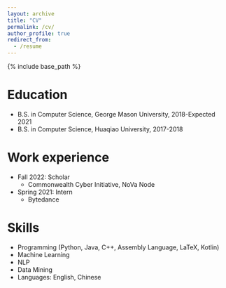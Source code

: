 ```yaml
---
layout: archive
title: "CV"
permalink: /cv/
author_profile: true
redirect_from:
  - /resume
---
```


{% include base_path %}

Education
======
* B.S. in Computer Science, George Mason University, 2018-Expected 2021
* B.S. in Computer Science, Huaqiao University, 2017-2018

Work experience
======
* Fall 2022: Scholar
  * Commonwealth Cyber Initiative, NoVa Node
* Spring 2021: Intern
  * Bytedance
  
Skills
======
* Programming (Python, Java, C++, Assembly Language, LaTeX, Kotlin)
* Machine Learning
* NLP
* Data Mining
* Languages: English, Chinese
